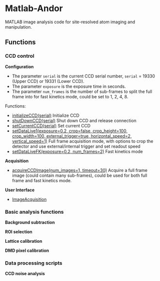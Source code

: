 # Matlab-Andor
MATLAB image analysis code for site-resolved atom imaging and manipulation.

## Functions

### CCD control

**Configuration**

- The parameter `serial` is the current CCD serial number, `serial` = 19330 (Upper CCD) or 19331 (Lower CCD).
- The parameter `exposure` is the exposure time in seconds.
- The parameter `num_frames` is the number of sub-frames to split the full frame into for fast kinetics mode, could be set to 1, 2, 4, 8.

Functions:
- [initializeCCD(serial)](/function/config/initializeCCD.m) Initialize CCD
- [shutDownCCD(serial)](/function/config/shutDownCCD.m) Shut down CCD and release connection
- [setCurrentCCD(serial)](/function/config/setCurrentCCD.m) Set current CCD
- [setDataLive1(exposure=0.2, crop=false, crop_height=100, crop_width=100, external_trigger=true, horizontal_speed=2, vertical_speed=1)](/function/config/setDataLive1.m) Full frame acquisition mode, with options to crop the detector and use external/internal trigger and set readout speed
- [setDataLiveFK(exposure=0.2, num_frames=2)](/function/config/setDataLiveFK.m) Fast kinetics mode

**Acquisition**
- [acquireCCDImage(num_images=1, timeout=30)](/function/config/acquireCCDImage.m) Acquire a full frame image (could contain many sub-frames), could be used for both full frame and fast kinetics mode.

**User Interface**
- [ImageAcquisition](ImageAcquisition.mlapp)

### Basic analysis functions

**Background subtraction**

**ROI selection**

**Lattice calibration**

**DMD pixel calibration**

### Data processing scripts

**CCD noise analysis**

